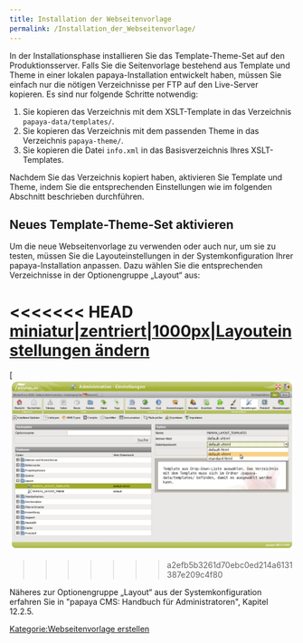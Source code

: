 ```yaml
---
title: Installation der Webseitenvorlage
permalink: /Installation_der_Webseitenvorlage/
---
```


In der Installationsphase installieren Sie das Template-Theme-Set auf den Produktionsserver. Falls Sie die Seitenvorlage bestehend aus Template und Theme in einer lokalen papaya-Installation entwickelt haben, müssen Sie einfach nur die nötigen Verzeichnisse per FTP auf den Live-Server kopieren. Es sind nur folgende Schritte notwendig:

1.  Sie kopieren das Verzeichnis mit dem XSLT-Template in das Verzeichnis `papaya-data/templates/`.
2.  Sie kopieren das Verzeichnis mit dem passenden Theme in das Verzeichnis `papaya-theme/`.
3.  Sie kopieren die Datei `info.xml` in das Basisverzeichnis Ihres XSLT-Templates.

Nachdem Sie das Verzeichnis kopiert haben, aktivieren Sie Template und Theme, indem Sie die entsprechenden Einstellungen wie im folgenden Abschnitt beschrieben durchführen.

Neues Template-Theme-Set aktivieren
-----------------------------------

Um die neue Webseitenvorlage zu verwenden oder auch nur, um sie zu testen, müssen Sie die Layouteinstellungen in der Systemkonfiguration Ihrer papaya-Installation anpassen. Dazu wählen Sie die entsprechenden Verzeichnisse in der Optionengruppe „Layout“ aus:

<<<<<<< HEAD
[miniatur|zentriert|1000px|Layouteinstellungen ändern](/images/File:XMLpapayaLayoutAnpassen.png)
=======
[
![File:XMLpapayaLayoutAnpassen.png](images/XMLpapayaLayoutAnpassen.png)
>>>>>>> a2efb5b3261d70ebc0ed214a6131387e209c4f80

Näheres zur Optionengruppe „Layout“ aus der Systemkonfiguration erfahren Sie in "papaya CMS: Handbuch für Administratoren", Kapitel 12.2.5.

[Kategorie:Webseitenvorlage erstellen](export_de/Kategorie:Webseitenvorlage_erstellen.md)
